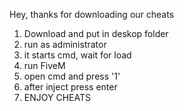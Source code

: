 Hey, thanks for downloading our cheats

1. Download and put in deskop folder
2. run as administrator
3. it starts cmd, wait for load
4. run FiveM
5. open cmd and press '1'
6. after inject press enter
7. ENJOY CHEATS
